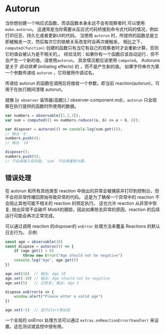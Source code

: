 # Autorun

当你想创建一个响应式函数，而该函数本身永远不会有观察者时,可以使用 `mobx.autorun`。
这通常是当你需要从反应式代码桥接到命令式代码的情况，例如打印日志、持久化或者更新UI的代码。
当使用 `autorun` 时，所提供的函数总是立即被触发一次，然后每次它的依赖关系改变时会再次被触发。
相比之下，`computed(function)` 创建的函数只有当它有自己的观察者时才会重新计算，否则它的值会被认为是不相关的,。
经验法则：如果你有一个函数应该自动运行，但不会产生一个新的值，请使用`autorun`。
其余情况都应该使用 `computed`。 Autoruns 是关于 _启动效果_ (initiating effects) 的 ，而不是产生新的值。
如果字符串作为第一个参数传递给 `autorun` ，它将被用作调试名。

传递给 autorun 的函数在调用后将接收一个参数，即当前 reaction(autorun)，可用于在执行期间清理 autorun。

就像 [`@ observer` 装饰器/函数](./ observer-component.md)，`autorun` 只会观察在执行提供的函数时所使用的数据。

```javascript
var numbers = observable([1,2,3]);
var sum = computed(() => numbers.reduce((a, b) => a + b, 0));

var disposer = autorun(() => console.log(sum.get()));
// 输出 '6'
numbers.push(4);
// 输出 '10'

disposer();
numbers.push(5);
// 不会再输入任何值。`sum` 不会再重新计算。
```

## 错误处理

在 autorun 和所有其他类型 reaction 中抛出的异常会被捕获并打印到控制台，但不会将异常传播回原始导致异常的代码。
这是为了确保一个异常中的 reaction 不会阻止其他可能不相关的 reaction 的预定执行。
这也允许 reaction 从异常中恢复; 抛出异常不会破坏 MobX的跟踪，因此如果除去异常的原因，reaction 的后续运行可能会再次正常完成。

可以通过调用 reaction 的disposer的 `onError` 处理方法来覆盖 Reactions 的默认日志行为。
示例:

```javascript
const age = observable(10)
const dispose = autorun(() => {
    if (age.get() < 0)
        throw new Error("Age should not be negative")
    console.log("Age", age.get())
})

age.set(18)  // 输出: Age 18
age.set(-10) // 输出: Age should not be negative
age.set(5)   // 已恢复; 输出: Age 5

dispose.onError(e => {
    window.alert("Please enter a valid age")
})

age.set(-5)  // 显示alert弹出框
```

一个全局的 onError 处理方法可以通过 `extras.onReactionError(handler)` 来设置。这在测试或监控中很有用。
